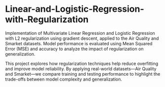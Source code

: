# Linear-and-Logistic-Regression-with-Regularization

Implementation of Multivariate Linear Regression and Logistic Regression with L2 regularization using gradient descent, applied to the Air Quality and Smarket datasets. Model performance is evaluated using Mean Squared Error (MSE) and accuracy to analyze the impact of regularization on generalization.

This project explores how regularization techniques help reduce overfitting and improve model reliability. By applying real-world datasets—Air Quality and Smarket—we compare training and testing performance to highlight the trade-offs between model complexity and generalization.
